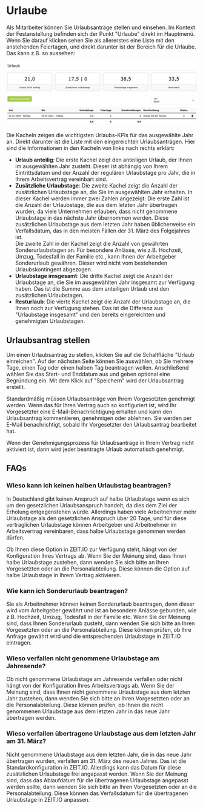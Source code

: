 # Urlaube 

Als Mitarbeiter können Sie Urlaubsanträge stellen und einsehen. Im Kontext der Festanstellung 
befinden sich der Punkt "Urlaube" direkt im Hauptmenü. Wenn Sie darauf klicken sehen Sie als
allererstes eine Liste mit den anstehenden Feiertagen, und direkt darunter ist der Bereich für die Urlaube.
Das kann z.B. so aussehen:

![Urlaube](../img/context-employee/vacations-01-de.png)

Die Kacheln zeigen die wichtigsten Urlaubs-KPIs für das ausgewählte Jahr an. Direkt darunter ist die Liste
mit den eingereichten Urlaubsanträgen. Hier sind die Informationen in den Kacheln von links nach rechts erklärt:

- **Urlaub anteilig**: Die erste Kachel zeigt den anteiligen Urlaub, der Ihnen im ausgewählten Jahr zusteht.
  Dieser ist abhängig von Ihrem Eintrittsdatum und der Anzahl der regulären Urlaubstage pro Jahr, die in Ihrem
  Arbeitsvertrag vereinbart sind.
- **Zusätzliche Urlaubstage**: Die zweite Kachel zeigt die Anzahl der zusätzlichen Urlaubstage an, die Sie
  im ausgewählten Jahr erhalten. In dieser Kachel werden immer zwei Zahlen angezeigt: Die erste Zahl ist die
  Anzahl der Urlaubstage, die aus dem letzten Jahr übertragen wurden, da viele Unternehmen erlauben, dass
  nicht genommene Urlaubstage in das nächste Jahr übernommen werden. Diese zusätzlichen Urlaubstage
  aus dem letzten Jahr haben üblicherweise ein Verfallsdatum, das in den meisten Fällen der 31. März des Folgejahres
  ist.<br/>
  Die zweite Zahl in der Kachel zeigt die Anzahl von gewährten Sonderurlaubstagen an. Für besondere Anlässe, wie z.B.
  Hochzeit, Umzug, Todesfall in der Familie etc., kann Ihnen der Arbeitgeber Sonderurlaub gewähren. Dieser wird
  nicht vom bestehenden Urlaubskontingent abgezogen.
- **Urlaubstage imsgesamt**: Die dritte Kachel zeigt die Anzahl der Urlaubstage an, die Sie im ausgewählten Jahr
  insgesamt zur Verfügung haben. Das ist die Summe aus dem anteiligen Urlaub und den zusätzlichen Urlaubstagen.
- **Resturlaub**: Die vierte Kachel zeigt die Anzahl der Urlaubstage an, die Ihnen noch zur Verfügung stehen. Das ist
  die Differenz aus "Urlaubstage insgesamt" und den bereits eingereichten und genehmigten Urlaubstagen.

## Urlaubsantrag stellen

Um einen Urlaubsantrag zu stellen, klicken Sie auf die Schaltfläche "Urlaub einreichen". Auf der nächsten Seite können
Sie auswählen, ob Sie mehrere Tage, einen Tag oder einen halben Tag  beantragen wollen. Anschließend wählen Sie das 
Start- und Enddatum aus und geben optional eine Begründung ein. Mit dem Klick auf "Speichern" wird der Urlaubsantrag
erstellt.

Standardmäßig müssen Urlaubsanträge von Ihrem Vorgesetzten genehmigt werden. Wenn das für Ihren Vertrag auch so
konfiguriert ist, wird Ihr Vorgesetzter eine E-Mail-Benachrichtigung erhalten und kann den Urlaubsantrag
kommentieren, genehmigen oder ablehnen. Sie werden per E-Mail benachrichtigt, sobald Ihr Vorgesetzter
den Urlaubsantrag bearbeitet hat.

Wenn der Genehmigungsprozess für Urlaubsanträge in Ihrem Vertrag nicht aktiviert ist, dann wird jeder beantragte
Urlaub automatisch genehmigt.

## FAQs

### Wieso kann ich keinen halben Urlaubstag beantragen?

In Deutschland gibt keinen Anspruch auf halbe Urlaubstage wenn es sich um den gesetzlichen Urlaubsanspruch handelt,
da dies dem Ziel der Erholung entgegenstehen würde. Allerdings haben viele Arbeitnehmer mehr Urlaubstage als den
gesetzlichen Anspruch über 20 Tage, und für diese vertraglichen Urlaubstage können Arbeitgeber und Arbeitnehmer im
Arbeitsvertrag vereinbaren, dass halbe Urlaubstage genommen werden dürfen.

Ob Ihnen diese Option in ZEIT.IO zur Verfügung steht, hängt von der Konfiguration Ihres Vertrags ab. Wenn Sie
der Meinung sind, dass Ihnen halbe Urlaubstage zustehen, dann wenden Sie sich bitte an Ihren Vorgesetzten oder
an die Personalabteilung. Diese können die Option auf halbe Urlaubstage in Ihrem Vertrag aktivieren.

### Wie kann ich Sonderurlaub beantragen?

Sie als Arbeitnehmer können keinen Sonderurlaub beantragen, denn dieser wird vom Arbeitgeber gewährt und ist
an besondere Anlässe gebunden, wie z.B. Hochzeit, Umzug, Todesfall in der Familie etc. Wenn Sie der
Meinung sind, dass Ihnen Sonderurlaub zusteht, dann wenden Sie sich bitte an Ihren Vorgesetzten oder an die
Personalabteilung. Diese können prüfen, ob Ihre Anfrage gewährt wird und die entsprechenden Urlaubstage in
ZEIT.IO eintragen.

### Wieso verfallen nicht genommene Urlaubstage am Jahresende?

Ob nicht genommene Urlaubstage am Jahresende verfallen oder nicht hängt von der Konfiguration Ihres Arbeitsvertrags
ab. Wenn Sie der Meinung sind, dass Ihnen nicht genommene Urlaubstage aus dem letzten Jahr zustehen, dann wenden
Sie sich bitte an Ihren Vorgesetzten oder an die Personalabteilung. Diese können prüfen, ob Ihnen die
nicht genommenen Urlaubstage aus dem letzten Jahr in das neue Jahr übertragen werden.

### Wieso verfallen übertragene Urlaubstage aus dem letzten Jahr am 31. März?

Nicht genommene Urlaubstage aus dem letzten Jahr, die in das neue Jahr übertragen wurden, verfallen am 31. März des
neuen Jahres. Das ist die Standardkonfiguration in ZEIT.IO. Allerdings kann das Datum für diese zusätzlichen
Urlaubstage frei angepasst werden. Wenn Sie der Meinung sind, dass das Ablaufdatum für die übertragenen Urlaubstage
angepasst werden sollte, dann wenden Sie sich bitte an Ihren Vorgesetzten oder an die Personalabteilung. Diese können
das Verfallsdatum für die übertragenen Urlaubstage in ZEIT.IO anpassen.
